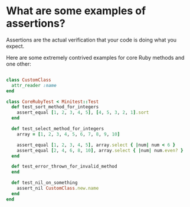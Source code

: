 # What are some examples of assertions?

Assertions are the actual verification that your code is doing what you expect.

Here are some extremely contrived examples for core Ruby methods and one other:
```ruby

class CustomClass
  attr_reader :name
end

class CoreRubyTest < Minitest::Test
  def test_sort_method_for_integers
    assert_equal [1, 2, 3, 4, 5], [4, 5, 3, 2, 1].sort
  end

  def test_select_method_for_integers
    array = [1, 2, 3, 4, 5, 6, 7, 8, 9, 10]

    assert_equal [1, 2, 3, 4, 5], array.select { |num| num < 6 }
    assert_equal [2, 4, 6, 8, 10], array.select { |num| num.even? }
  end

  def test_error_thrown_for_invalid_method
  end

  def test_nil_on_something
    assert_nil CustomClass.new.name
  end
end
```